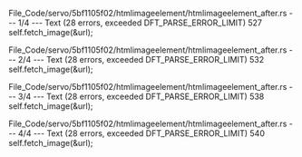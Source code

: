 File_Code/servo/5bf1105f02/htmlimageelement/htmlimageelement_after.rs --- 1/4 --- Text (28 errors, exceeded DFT_PARSE_ERROR_LIMIT)
527                         self.fetch_image(&url);                                                                                                            

File_Code/servo/5bf1105f02/htmlimageelement/htmlimageelement_after.rs --- 2/4 --- Text (28 errors, exceeded DFT_PARSE_ERROR_LIMIT)
532                         self.fetch_image(&url);                                                                                                            

File_Code/servo/5bf1105f02/htmlimageelement/htmlimageelement_after.rs --- 3/4 --- Text (28 errors, exceeded DFT_PARSE_ERROR_LIMIT)
538                         self.fetch_image(&url);                                                                                                            

File_Code/servo/5bf1105f02/htmlimageelement/htmlimageelement_after.rs --- 4/4 --- Text (28 errors, exceeded DFT_PARSE_ERROR_LIMIT)
                                                                                                                                                             540         self.fetch_image(&url);

